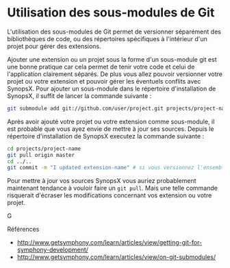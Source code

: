 

# Utilisation des sous-modules de Git

L'utilisation des sous-modules de Git permet de versionner séparément des bibliothèques de code, ou des répertoires spécifiques à l'intérieur d'un projet pour gérer des extensions.

Ajouter une extension ou un projet sous la forme d'un sous-module git est une bonne pratique car cela permet de tenir votre code et celui de l'application clairement séparés. De plus vous allez pouvoir versionner votre projet ou votre extension et pouvoir gérer les éventuels conflits avec SynopsX. Pour ajouter un sous-module dans le répertoire d'installation de SynopsX, il suffit de lancer la commande suivante :

```bash
git submodule add git://github.com/user/project.git projects/project-name
```

Après avoir ajouté votre projet ou votre extension comme sous-module, il est probable que vous ayez envie de mettre à jour ses sources. Depuis le répertoire d'installation de SynopsX executez la commande suivante :

```bash
cd projects/project-name
git pull origin master
cd ../..
git commit -m "I updated extension-name" # si vous versionnez l'ensemble
```

Pour mettre à jour vos sources SynopsX vous auriez probablement maintenant tendance à vouloir faire un `git pull`. Mais une telle commande risquerait d'écraser les modifications concernant vos extension ou votre projet.

G

Références
- http://www.getsymphony.com/learn/articles/view/getting-git-for-symphony-development/
- http://www.getsymphony.com/learn/articles/view/on-git-submodules/
